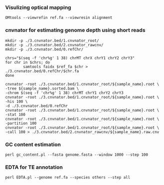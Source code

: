 ### Visulizing optical mapping
```
OMtools --viewrefin ref.fa --viewresin alignment
```
### cnvnator for estimating genome depth using short reads
```
mkdir -p ./3.cnvnator.bed/1.cnvnator_root/
mkdir -p ./3.cnvnator.bed/2.cnvnator_rawcnv/
mkdir -p ./3.cnvnator.bed/0.refChr/

chrs="$(seq -f 'chr%g' 1 38) chrMT chrX chrY1 chrY2 chrY3"
for chr in $chrs; do
        samtools faidx $ref_fa $chr > ./3.cnvnator.bed/0.refChr/$chr.fa
done

cnvnator -root ./3.cnvnator.bed/1.cnvnator_root/${sample_name}.root \
-tree ${sample_name}.sorted.bam \
-chrom $(seq -f 'chr%g' 1 38) chrMT chrY1 chrY2 chrY3
cnvnator -root ./3.cnvnator.bed/1.cnvnator_root/${sample_name}.root \
-his 100 \
-d ./3.cnvnator.bed/0.refChr
cnvnator -root ./3.cnvnator.bed/1.cnvnator_root/${sample_name}.root \
-stat 100
cnvnator -root ./3.cnvnator.bed/1.cnvnator_root/${sample_name}.root \
-partition 100
cnvnator -root ./3.cnvnator.bed/1.cnvnator_root/${sample_name}.root \
-call 100 > ./3.cnvnator.bed/2.cnvnator_rawcnv/${sample_name}.raw.cnv
```

### GC content estimation
```
perl gc_content.pl --fasta genome.fasta --window 1000 --step 100
```
###

### EDTA for TE annotation
```
perl EDTA.pl --genome ref.fa --species others --step all
```


